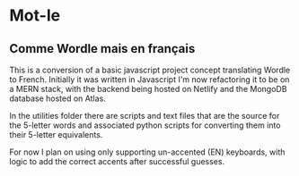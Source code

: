 # Mot-le
## Comme Wordle mais en français
This is a conversion of a basic javascript project concept translating Wordle to French. Initially it was written in Javascript I'm now refactoring it to be on a MERN stack, with the backend being hosted on Netlify and the MongoDB database hosted on Atlas.

In the utilities folder there are scripts and text files that are the source for the 5-letter words and associated python scripts for converting them into their 5-letter equivalents.

For now I plan on using only supporting un-accented (EN) keyboards, with logic to add the correct accents after successful guesses.